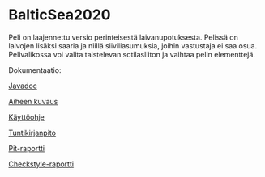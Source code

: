 ﻿# BalticSea2020

Peli on laajennettu versio perinteisestä laivanupotuksesta. Pelissä on laivojen lisäksi saaria ja niillä siiviliasumuksia, joihin vastustaja ei saa osua. Pelivalikossa voi valita taistelevan sotilasliiton ja vaihtaa pelin elementtejä.

Dokumentaatio:

[Javadoc](https://htmlpreview.github.io/?https://github.com/tuppatar/BalticSea2020/blob/master/javadoc/index.html)

[Aiheen kuvaus](dokumentaatio/aiheenKuvausJaRakenne.md)

[Käyttöohje](dokumentaatio/kayttoohjeet.md)

[Tuntikirjanpito](dokumentaatio/tuntikirjanpito.md)

[Pit-raportti](https://htmlpreview.github.io/?https://github.com/tuppatar/BalticSea2020/blob/master/dokumentaatio/pit-raportti/index.html)

[Checkstyle-raportti](https://htmlpreview.github.io/?https://github.com/tuppatar/BalticSea2020/blob/master/dokumentaatio/checkstyle-raportti/checkstyle.html)
